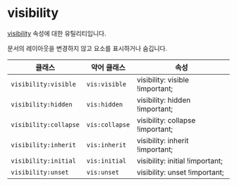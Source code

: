 # visibility

[visibility](https://developer.mozilla.org/en-US/docs/Web/CSS/visibility) 속성에 대한 유틸리티입니다.

문서의 레이아웃을 변경하지 않고 요소를 표시하거나 숨깁니다.

<table>
  <thead>
    <tr>
      <th scope="col">클래스</th>
      <th scope="col">약어 클래스</th>
      <th scope="col">속성</th>
    </tr>
  </thead>
  <tbody>
  <tr>
  <td><code>visibility:visible</code></td>
  <td><code>vis:visible</code></td>
  <td><span class="code">visibility: visible !important;</span></td>
</tr>

<tr>
  <td><code>visibility:hidden</code></td>
  <td><code>vis:hidden</code></td>
  <td><span class="code">visibility: hidden !important;</span></td>
</tr>

<tr>
  <td><code>visibility:collapse</code></td>
  <td><code>vis:collapse</code></td>
  <td><span class="code">visibility: collapse !important;</span></td>
</tr>

<tr>
  <td><code>visibility:inherit</code></td>
  <td><code>vis:inherit</code></td>
  <td><span class="code">visibility: inherit !important;</span></td>
</tr>

<tr>
  <td><code>visibility:initial</code></td>
  <td><code>vis:initial</code></td>
  <td><span class="code">visibility: initial !important;</span></td>
</tr>

<tr>
  <td><code>visibility:unset</code></td>
  <td><code>vis:unset</code></td>
  <td><span class="code">visibility: unset !important;</span></td>
</tr>

  </tbody>

</table>
